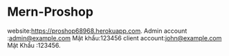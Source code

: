 # Mern-Proshop 

website:https://proshop68968.herokuapp.com.
Admin account :admin@example.com
Mật khẩu:123456
client account:john@example.com 
Mật Khẩu :123456.
